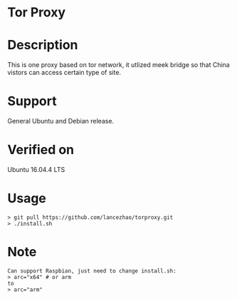 Tor Proxy  
====

# Description
This is one proxy based on tor network, it utlized meek bridge so that China vistors can access certain type of site.

# Support
General Ubuntu and Debian release.

# Verified on
Ubuntu 16.04.4 LTS

# Usage
    > git pull https://github.com/lancezhao/torproxy.git
    > ./install.sh

# Note
    Can support Raspbian, just need to change install.sh:
    > arc="x64" # or arm
    to
    > arc="arm"
